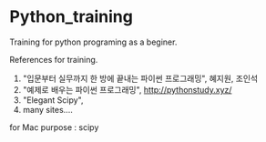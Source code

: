# Python_training
Training for python programing as a beginer.

References for training.
1. "입문부터 실무까지 한 방에 끝내는 파이썬 프로그래밍", 혜지원, 조인석
2. "예제로 배우는 파이썬 프로그래밍", http://pythonstudy.xyz/
3. "Elegant Scipy", 
3. many sites....

for Mac
purpose : scipy

 
